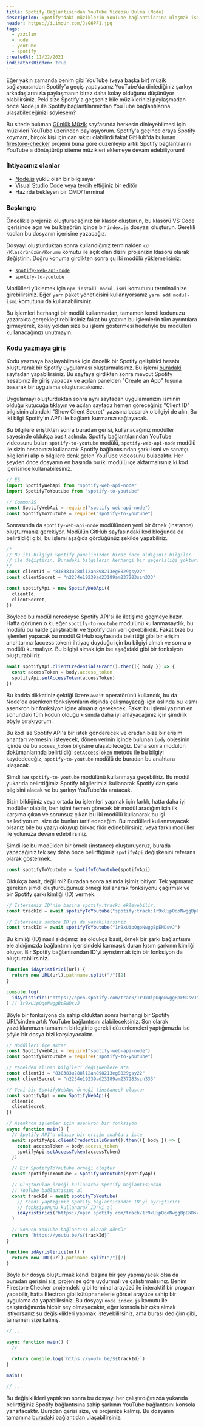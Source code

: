 ```yaml
---
title: Spotify Bağlantısından YouTube Videosu Bulma (Node)
description: Spotify'daki müziklerin YouTube bağlantılarına ulaşmak istiyorsanız, bu işlemi Node.js ile otomatikleştirebilirsiniz!
header: https://i.imgur.com/JsG6PF1.jpg
tags:
  - yazılım
  - node
  - youtube
  - spotify
createdAt: 11/22/2021
indicatorsHidden: true
---
```


Eğer yakın zamanda benim gibi YouTube (veya başka bir) müzik sağlayıcısından Spotify'a geçiş yaptıysanız YouTube'da dinlediğiniz şarkıyı arkadaşlarınızla paylaşmanın biraz daha kolay olduğunu düşünüyor olabilirsiniz. Peki size Spotify'a geçseniz bile müziklerinizi paylaşmadan önce Node.js ile Spotify bağlantılarınızdan YouTube bağlantılarına ulaşabileceğinizi söylesem?

<blog-notification title="Ben nerede ihtiyaç duyuyorum?">Bu sitede bulunan [Günlük Müzik](https://yuricunha.com/daily) sayfasında herkesin dinleyebilmesi için müzikleri YouTube üzerinden paylaşıyorum. Spotify'a geçince oraya Spotify koymam, birçok kişi için can sıkıcı olabilirdi fakat GitHub'da bulunan [firestore-checker](https://github.com/eggsy/firestore-checker) projemi buna göre düzenleyip artık Spotify bağlantılarını YouTube'a dönüştürüp siteme müzikleri eklemeye devam edebiliyorum!</blog-notification>

### İhtiyacınız olanlar

- [Node.js](https://nodejs.org) yüklü olan bir bilgisayar
- [Visual Studio Code](https://code.visualstudio.com/) veya tercih ettiğiniz bir editör
- Hazırda bekleyen bir CMD/Terminal

### Başlangıç

Öncelikle projenizi oluşturacağınız bir klasör oluşturun, bu klasörü VS Code içerisinde açın ve bu klasörün içinde bir `index.js` dosyası oluşturun. Gerekli kodları bu dosyanın içerisine yazacağız.

<smart-figure src="https://i.imgur.com/8x5B3Sr.png"></smart-figure>

Dosyayı oluşturduktan sonra kullandığınız terminalden `cd /Klasörünüzün/Konumu` komutu ile açık olan dizini projenizin klasörü olarak değiştirin. Doğru konuma girdikten sonra şu iki modülü yüklemelisiniz:

- [`spotify-web-api-node`](https://github.com/thelinmichael/spotify-web-api-node)
- [`spotify-to-youtube`](https://github.com/valeriangalliat/spotify-to-youtube)

Modülleri yüklemek için `npm install modul-ismi` komutunu terminalinize girebilirsiniz. Eğer `yarn` paket yöneticisini kullanıyorsanız `yarn add modul-ismi` komutunu da kullanabilirsiniz.

<blog-notification type="warning">Bu işlemleri herhangi bir modül kullanmadan, tamamen kendi kodunuzu yazarakta gerçekleştirebilirsiniz fakat bu yazının bu işlemlerin tüm ayrıntılara girmeyerek, kolay yoldan size bu işlemi göstermesi hedefiyle bu modülleri kullanacağınızı unutmayın.</blog-notification>

### Kodu yazmaya giriş

Kodu yazmaya başlayabilmek için öncelik bir Spotify geliştirici hesabı oluşturarak bir Spotify uygulaması oluşturmalısınız. Bu işlemi [buradaki](https://developer.spotify.com/dashboard/) sayfadan yapabilirsiniz. Bu sayfaya girdikten sonra mevcut Spotify hesabınız ile giriş yapacak ve açılan panelden "Create an App" tuşuna basarak bir uygulama oluşturacaksınız.

Uygulamayı oluşturduktan sonra aynı sayfadan uygulamanızın isminin olduğu kutucuğa tıklayın ve açılan sayfada hemen göreceğiniz "Client ID" bilgisinin altındaki "Show Client Secret" yazısına basarak o bilgiyi de alın. Bu iki bilgi Spotify'ın API'ı ile bağlantı kurmanızı sağlayacak.

<smart-figure src="https://i.imgur.com/Fg2HcNp.png"></smart-figure>

Bu bilgilere eriştikten sonra buradan gerisi, kullanacağınız modüller sayesinde oldukça basit aslında. Spotify bağlantılarından YouTube videosunu bulan `spotify-to-youtube` modülü, `spotify-web-api-node` modülü ile sizin hesabınızı kullanarak Spotify bağlantısından şarkı ismi ve sanatçı bilgilerini alıp o bilgilere denk gelen YouTube videosunu bulacaktır. Her şeyden önce dosyanın en başında bu iki modülü içe aktarmalısınız ki kod içerisinde kullanabilesiniz.

```js [index.js]
// ES
import SpotifyWebApi from "spotify-web-api-node"
import SpotifyToYoutube from "spotify-to-youtube"

// CommonJS
const SpotifyWebApi = require("spotify-web-api-node")
const SpotifyToYoutube = require("spotify-to-youtube")
```

Sonrasında da `spotify-web-api-node` modülünden yeni bir örnek (instance) oluşturmanız gerekiyor. Modülün GitHub sayfasındaki kod bloğunda da belirtildiği gibi, bu işlemi aşağıda gördüğünüz şekilde yapabiliriz.

```js [index.js]
/*
// Bu iki bilgiyi Spotify panelinizden biraz önce aldığınız bilgiler
// ile değiştirin. Buradaki bilgilerin herhangi bir geçerliliği yoktur.
*/
const clientId = "838383u288l12an898213eg8829gsy22"
const clientSecret = "n2234e19239ad23189am237283sın333"

const spotifyApi = new SpotifyWebApi({
  clientId,
  clientSecret,
})
```

Böylece bu modül neredeyse Spotify API'si ile iletişime geçmeye hazır. Hatta görünen o ki, eğer `spotify-to-youtube` modülünü kullanmasaydık, bu modülü bu hâlde çalıştırabilir ve Spotify'dan veri çekebilirdik. Fakat bize bu işlemleri yapacak bu modül GitHub sayfasında belirttiği gibi bir erişim anahtarına (access token) ihtiyaç duyduğu için bu bilgiyi almalı ve sonra o modülü kurmalıyız. Bu bilgiyi almak için ise aşağıdaki gibi bir fonksiyon oluşturabiliriz.

```js [index.js]
await spotifyApi.clientCredentialsGrant().then(({ body }) => {
  const accessToken = body.access_token
  spotifyApi.setAccessToken(accessToken)
})
```

Bu kodda dikkatiniz çektiği üzere `await` operatörünü kullandık, bu da Node'da asenkron fonksiyonların dışında çalışmayacağı için aslında bu kısmı asenkron bir fonksiyon içine almanız gerekecek. Fakat bu işlemi yazının en sonundaki tüm kodun olduğu kısımda daha iyi anlayacağınız için şimdilik böyle bırakıyorum.

Bu kod ise Spotify API'a bir istek gönderecek ve oradan bize bir erişim anahtarı vermesini isteyecek, dönen verinin içinde bulunan `body` objesinin içinde de bu `access_token` bilgisine ulaşabileceğiz. Daha sonra modülün dokümanlarında belirtildiği `setAccessToken` metodu ile bu bilgiyi kaydedeceğiz, `spotify-to-youtube` modülü de buradan bu anahtara ulaşacak.

Şimdi ise `spotify-to-youtube` modülünü kullanmaya geçebiliriz. Bu modül yukarıda belirttiğimiz Spotify bilgilerimizi kullanarak Spotify'dan şarkı bilgisini alacak ve bu şarkıyı YouTube'da aratacak.

<blog-notification type="warning">Sizin bildiğiniz veya ortada bu işlemleri yapmak için farklı, hatta daha iyi modüller olabilir, ben işimi hemen görecek bir modül aradığım için ilk karşıma çıkan ve sorunsuz çıkan bu iki modülü kullanarak bu işi hallediyorum, size de bunları tarif edeceğim. Bu modülleri kullanmayacak olsanız bile bu yazıyı okuyup birkaç fikir edinebilirsiniz, veya farklı modüller ile yolunuza devam edebilirsiniz.</blog-notification>

Şimdi ise bu modülden bir örnek (instance) oluşturuyoruz, burada yapacağınız tek şey daha önce belirttiğimiz `spotifyApi` değişkenini referans olarak göstermek.

```js [index.js]
const spotifyToYoutube = SpotifyToYoutube(spotifyApi)
```

Oldukça basit, değil mi? Buradan sonra aslında işimiz bitiyor. Tek yapmanız gereken şimdi oluşturduğumuz örneği kullanarak fonksiyonu çağırmak ve bir Spotify şarkı kimliği (ID) vermek.

```js [index.js]
// İsterseniz ID'nin başına spotify:track: ekleyebilir,
const trackId = await spotifyToYoutube("spotify:track:1r9xUipOqoNwggBpENDsvJ")

// İsterseniz sadece ID'yi de yazabilirsiniz
const trackId = await spotifyToYoutube("1r9xUipOqoNwggBpENDsvJ")
```

Bu kimliği (ID) nasıl aldığımız ise oldukça basit, örnek bir şarkı bağlantısını ele aldığınızda bağlantının içerisindeki karmaşık duran kısım şarkının kimliği oluyor. Bir Spotify bağlantısından ID'yi ayrıştırmak için bir fonksiyon da oluşturabilirsiniz.

```js [index.js]
function idAyristirici(url) {
  return new URL(url).pathname.split("/")[2]
}

console.log(
  idAyristirici("https://open.spotify.com/track/1r9xUipOqoNwggBpENDsvJ")
) // 1r9xUipOqoNwggBpENDsvJ
```

Böyle bir fonksiyona da sahip olduktan sonra herhangi bir Spotify URL'sinden artık YouTube bağlantısını alabileceksiniz. Son olarak yazdıklarımızın tamamını birleştirip gerekli düzenlemeleri yaptığımızda ise şöyle bir dosya bizi karşılayacaktır.

```js [index.js]
// Modülleri içe aktar
const SpotifyWebApi = require("spotify-web-api-node")
const SpotifyToYoutube = require("spotify-to-youtube")

// Panelden alınan bilgileri değişkenlere ata
const clientId = "838383u288l12an898213eg8829gsy22"
const clientSecret = "n2234e19239ad23189am237283sın333"

// Yeni bir SpotifyWebApi örneği (instance) oluştur
const spotifyApi = new SpotifyWebApi({
  clientId,
  clientSecret,
})

// Asenkron işlemler için asenkron bir fonksiyon
async function main() {
  // Spotify API'a ulaşıp bir erişim anahtarı iste
  await spotifyApi.clientCredentialsGrant().then(({ body }) => {
    const accessToken = body.access_token
    spotifyApi.setAccessToken(accessToken)
  })

  // Bir SpotifyToYoutube örneği oluştur
  const spotifyToYoutube = SpotifyToYoutube(spotifyApi)

  // Oluşturulan örneği kullanarak Spotify bağlantısından
  // YouTube bağlantısını al
  const trackId = await spotifyToYoutube(
    // Kendi yaptığımız Spotify bağlantısından ID'yi ayrıştırıcı
    // fonksiyonunu kullanarak ID'yi al
    idAyristirici("https://open.spotify.com/track/1r9xUipOqoNwggBpENDsvJ")
  )

  // Sonucu YouTube bağlantısı olarak döndür
  return `https://youtu.be/${trackId}`
}

function idAyristirici(url) {
  return new URL(url).pathname.split("/")[2]
}
```

Böyle bir dosya oluşturmak kendi başına bir şey yapmayacak olsa da buradan gerisini siz, projenize göre uydurmalı ve çalıştırmalısınız. Benim Firestore Checker projemdeki gibi terminal arayüzü ile interaktif bir program yapabilir, hatta Electron gibi kütüphanelerle görsel arayüze sahip bir uygulama da yapabilirsiniz. Bu dosyayı `node index.js` komutu ile çalıştırdığınızda hiçbir şey olmayacaktır, eğer konsola bir çıktı almak istiyorsanız şu değişiklikleri yapmak isteyebilirsiniz, ama burası dediğim gibi, tamamen size kalmış.

```js [index.js]
// ...

async function main() {
  // ...

  return console.log(`https://youtu.be/${trackId}`)
}

main()

// ...
```

Bu değişiklikleri yaptıktan sonra bu dosyayı her çalıştırdığınızda yukarıda belirttiğiniz Spotify bağlantısına sahip şarkının YouTube bağlantısını konsola yansıtacaktır. Buradan gerisi size, ve projenize kalmış. Bu dosyanın tamamına [buradaki](https://github.com/eggsy/examples/tree/main/blog/spotify-baglantisindan-youtube-videosu-bulma) bağlantıdan ulaşabilirsiniz.
